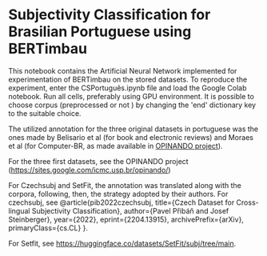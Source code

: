 # Subjectivity Classification for Brasilian Portuguese using BERTimbau
This notebook contains the Artificial Neural Network implemented for experimentation of BERTimbau on the stored datasets. To reproduce the experiment, enter the CSPortuguês.ipynb file and load the Google Colab notebook. Run all cells, preferably using GPU environment. It is possible to choose corpus (preprocessed or not ) by changing the 'end' dictionary key to the suitable choice.

The utilized annotation for the three original datasets in portuguese was the ones made by Belisario et al (for book and electronic reviews) and Moraes et al (for Computer-BR, as made available in [OPINANDO project](https://sites.google.com/icmc.usp.br/opinando/)).

For the three first datasets, see the OPINANDO project (https://sites.google.com/icmc.usp.br/opinando/)

For Czechsubj and SetFit, the annotation was translated along with the corpora, following, then, the strategy adopted by their authors. For czechsubj, see
@article{pib2022czechsubj,
    title={Czech Dataset for Cross-lingual Subjectivity Classification},
    author={Pavel Přibáň and Josef Steinberger},
    year={2022},
    eprint={2204.13915},
    archivePrefix={arXiv},
    primaryClass={cs.CL}
}.

For Setfit, see https://huggingface.co/datasets/SetFit/subj/tree/main.




